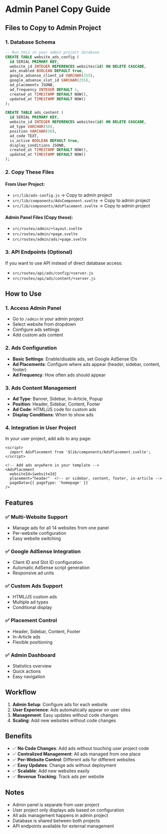 # Admin Panel Copy Guide

## Files to Copy to Admin Project

### 1. Database Schema
```sql
-- Run this in your admin project database
CREATE TABLE website_ads_config (
  id SERIAL PRIMARY KEY,
  website_id INTEGER REFERENCES websites(id) ON DELETE CASCADE,
  ads_enabled BOOLEAN DEFAULT true,
  google_adsense_client_id VARCHAR(255),
  google_adsense_slot_id VARCHAR(255),
  ad_placements JSONB,
  ad_frequency INTEGER DEFAULT 1,
  created_at TIMESTAMP DEFAULT NOW(),
  updated_at TIMESTAMP DEFAULT NOW()
);

CREATE TABLE ads_content (
  id SERIAL PRIMARY KEY,
  website_id INTEGER REFERENCES websites(id) ON DELETE CASCADE,
  ad_type VARCHAR(50),
  position VARCHAR(50),
  ad_code TEXT,
  is_active BOOLEAN DEFAULT true,
  display_conditions JSONB,
  created_at TIMESTAMP DEFAULT NOW(),
  updated_at TIMESTAMP DEFAULT NOW()
);
```

### 2. Copy These Files

#### From User Project:
- `src/lib/ads-config.js` → Copy to admin project
- `src/lib/components/AdsComponent.svelte` → Copy to admin project
- `src/lib/components/AdsPlacement.svelte` → Copy to admin project

#### Admin Panel Files (Copy these):
- `src/routes/admin/+layout.svelte`
- `src/routes/admin/+page.svelte`
- `src/routes/admin/ads/+page.svelte`

### 3. API Endpoints (Optional)
If you want to use API instead of direct database access:
- `src/routes/api/ads/config/+server.js`
- `src/routes/api/ads/content/+server.js`

## How to Use

### 1. Access Admin Panel
- Go to `/admin` in your admin project
- Select website from dropdown
- Configure ads settings
- Add custom ads content

### 2. Ads Configuration
- **Basic Settings**: Enable/disable ads, set Google AdSense IDs
- **Ad Placements**: Configure where ads appear (header, sidebar, content, footer)
- **Ad Frequency**: How often ads should appear

### 3. Ads Content Management
- **Ad Type**: Banner, Sidebar, In-Article, Popup
- **Position**: Header, Sidebar, Content, Footer
- **Ad Code**: HTML/JS code for custom ads
- **Display Conditions**: When to show ads

### 4. Integration in User Project
In your user project, add ads to any page:

```svelte
<script>
  import AdsPlacement from '$lib/components/AdsPlacement.svelte';
</script>

<!-- Add ads anywhere in your template -->
<AdsPlacement 
  websiteId={websiteId}
  placement="header"  <!-- or sidebar, content, footer, in-article -->
  pageData={{ pageType: 'homepage' }}
/>
```

## Features

### ✅ Multi-Website Support
- Manage ads for all 14 websites from one panel
- Per-website configuration
- Easy website switching

### ✅ Google AdSense Integration
- Client ID and Slot ID configuration
- Automatic AdSense script generation
- Responsive ad units

### ✅ Custom Ads Support
- HTML/JS custom ads
- Multiple ad types
- Conditional display

### ✅ Placement Control
- Header, Sidebar, Content, Footer
- In-Article ads
- Flexible positioning

### ✅ Admin Dashboard
- Statistics overview
- Quick actions
- Easy navigation

## Workflow

1. **Admin Setup**: Configure ads for each website
2. **User Experience**: Ads automatically appear on user sites
3. **Management**: Easy updates without code changes
4. **Scaling**: Add new websites without code changes

## Benefits

- ✅ **No Code Changes**: Add ads without touching user project code
- ✅ **Centralized Management**: All ads managed from one place
- ✅ **Per-Website Control**: Different ads for different websites
- ✅ **Easy Updates**: Change ads without deployment
- ✅ **Scalable**: Add new websites easily
- ✅ **Revenue Tracking**: Track ads per website

## Notes

- Admin panel is separate from user project
- User project only displays ads based on configuration
- All ads management happens in admin project
- Database is shared between both projects
- API endpoints available for external management
